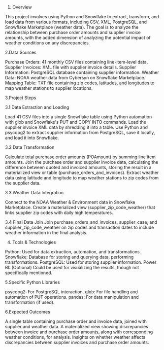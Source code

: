 1. Overview
   
This project involves using Python and Snowflake to extract, transform, and load data from various formats, including CSV, XML, PostgreSQL, and Snowflake Marketplace (weather data). The goal is to analyze the relationship between purchase order amounts and supplier invoice amounts, with the added dimension of analyzing the potential impact of weather conditions on any discrepancies.

2.Data Sources

Purchase Orders: 41 monthly CSV files containing line-item-level data.
Supplier Invoices: XML file with supplier invoice details.
Supplier Information: PostgreSQL database containing supplier information.
Weather Data: NOAA weather data from Cybersyn on Snowflake Marketplace.
Mapping Table: TXT file containing zip codes, latitudes, and longitudes to map weather stations to supplier locations.

3.Project Steps

3.1 Data Extraction and Loading

Load 41 CSV files into a single Snowflake table using Python automation with glob and Snowflake's PUT and COPY INTO commands.
Load the supplier invoice XML data by shredding it into a table.
Use Python and psycopg2 to extract supplier information from PostgreSQL, save it locally, and load it into Snowflake.

3.2 Data Transformation

Calculate total purchase order amounts (POAmount) by summing line item amounts.
Join the purchase order and supplier invoice data, calculating the difference between quoted and invoiced amounts, storing the result in a materialized view or table (purchase_orders_and_invoices).
Extract weather data using latitude and longitude to map weather stations to zip codes from the supplier data.

3.3 Weather Data Integration

Connect to the NOAA Weather & Environment data in Snowflake Marketplace.
Create a materialized view (supplier_zip_code_weather) that links supplier zip codes with daily high temperatures.

3.4 Final Data Join
Join purchase_orders_and_invoices, supplier_case, and supplier_zip_code_weather on zip codes and transaction dates to include weather information in the final analysis.

4. Tools & Technologies
   
Python: Used for data extraction, automation, and transformations.
Snowflake: Database for storing and querying data, performing transformations.
PostgreSQL: Used for storing supplier information.
Power BI: (Optional) Could be used for visualizing the results, though not specifically mentioned.

5.Specific Python Libraries

psycopg2: For PostgreSQL interaction.
glob: For file handling and automation of PUT operations.
pandas: For data manipulation and transformation (if used).


6.Expected Outcomes

A single table containing purchase order and invoice data, joined with supplier and weather data.
A materialized view showing discrepancies between invoice and purchase order amounts, along with corresponding weather conditions, for analysis.
Insights on whether weather affects discrepancies between supplier invoices and purchase order amounts.
